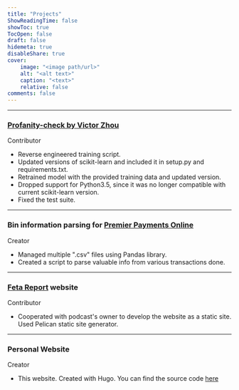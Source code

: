 ```yaml
---
title: "Projects"
ShowReadingTime: false
showToc: true
TocOpen: false
draft: false
hidemeta: true
disableShare: true
cover:
    image: "<image path/url>"
    alt: "<alt text>"
    caption: "<text>"
    relative: false
comments: false
---
```


---

### [Profanity-check by Victor Zhou](https://github.com/koti/profanity-check)

Contributor

- Reverse engineered training script.
- Updated versions of scikit-learn and included it in setup.py and requirements.txt.
- Retrained model with the provided training data and updated version.
- Dropped support for Python3.5, since it was no longer compatible with current scikit-learn version.
- Fixed the test suite.

---

### Bin information parsing for [Premier Payments Online](https://www.premierpaymentsonline.com/)

Creator

- Managed multiple ".csv" files using Pandas library.
- Created a script to parse valuable info from various transactions done.

---

### [Feta Report](https://www.fetareport.gr/) website

Contributor

- Cooperated with podcast's owner to develop the website as a static site. Used Pelican static site generator.

---

### Personal Website

Creator

- This website. Created with Hugo. You can find the source code [here](https://github.com/koti/personal-website)